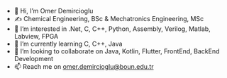 - 👋 Hi, I’m Omer Demircioglu
- ✍ Chemical Engineering, BSc & Mechatronics Engineering, MSc
- 👀 I’m interested in .Net, C, C++, Python, Assembly, Verilog, Matlab, Labview, FPGA
- 🌱 I’m currently learning C, C++, Java
- 💞️ I’m looking to collaborate on Java, Kotlin, Flutter, FrontEnd, BackEnd Development
- 📫 Reach me on omer.demircioglu@boun.edu.tr

<!---
omerdemircioglu/omerdemircioglu is a ✨ special ✨ repository because its `README.md` (this file) appears on your GitHub profile.
You can click the Preview link to take a look at your changes.
--->
